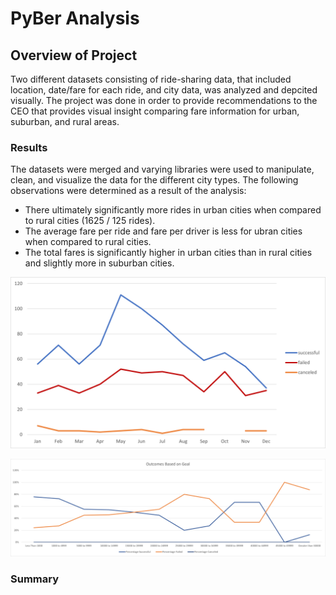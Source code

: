 # PyBer Analysis

## Overview of Project

Two different datasets consisting of ride-sharing data, that included location, date/fare for each ride, and city data, was analyzed and depcited visually. The project was done in order to provide recommendations to the CEO that provides visual insight comparing fare information for urban, suburban, and rural areas. 

### Results

The datasets were merged and varying libraries were used to manipulate, clean, and visualize the data for the different city types. The following observations were determined as a result of the analysis:

 * There ultimately significantly more rides in urban cities when compared to rural cities (1625 / 125 rides).
 * The average fare per ride and fare per driver is less for ubran cities when compared to rural cities.
 * The total fares is significantly higher in urban cities than in rural cities and slightly more in suburban cities.

![This is an image](https://github.com/gonzojc/kickstarter-analysis/blob/main/Resources/Theater_Outcomes_vs_Launch.png)

![This is an image](https://github.com/gonzojc/kickstarter-analysis/blob/main/Resources/Outcomes_vs_Goals.png)

### Summary
